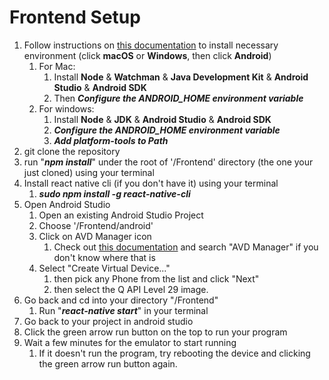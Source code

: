 # Frontend Setup
1. Follow instructions on [this documentation](https://reactnative.dev/docs/environment-setup) to install necessary environment (click **macOS** or **Windows**, then click **Android**)
    1. For Mac: 
        1. Install **Node** & **Watchman** & **Java Development Kit** & **Android Studio** & **Android SDK**
        2. Then ***Configure the ANDROID_HOME environment variable***
    2. For windows:
        1. Install **Node** & **JDK** & **Android Studio** & **Android SDK**
        2. ***Configure the ANDROID_HOME environment variable***
        3. ***Add platform-tools to Path***
2. git clone the repository
3. run "***npm install***" under the root of '/Frontend' directory (the one your just cloned) using your terminal
4. Install react native cli (if you don't have it) using your terminal
    1. ***sudo npm install -g react-native-cli***
5. Open Android Studio
    1. Open an existing Android Studio Project
    2. Choose '/Frontend/android'
    3. Click on AVD Manager icon
        1. Check out [this documentation](https://reactnative.dev/docs/environment-setup) and search "AVD Manager" if you don't know where that is
    4. Select "Create Virtual Device..."
        1. then pick any Phone from the list and click "Next"
        2. then select the Q API Level 29 image.
6. Go back and cd into your directory "/Frontend"
    1. Run "***react-native start***" in your terminal
7. Go back to your project in android studio
8. Click the green arrow run button on the top to run your program
9. Wait a few minutes for the emulator to start running
    1. If it doesn't run the program, try rebooting the device and clicking the green arrow run button again.
